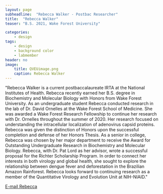 ```yaml
---
layout: page
subheadline:  "Rebecca Walker - Postbac Researcher"
title:  "Rebecca Walker"
teaser: "B.S. 2021, Wake Forest University"

categories:
    - design
tags:
    - design
    - background color
    - labmember
header: no
image:
    title: QVEUimage.png 
    caption: Rebecca Walker
---
```


"Rebecca Walker is a current postbaccalaureate IRTA at the National Institutes of Health. Rebecca recently earned her B.S. degree in Biochemistry and Molecular Biology with Honors from Wake Forest University. As an undergraduate student Rebecca conducted research in the lab of Dr. David Ornelles at the Wake Forest School of Medicine. She was awarded a Wake Forest Research Fellowship to continue her research with Dr. Ornelles throughout the summer of 2020. Her research focused on understanding the intracellular localization of adenovirus capsid proteins. Rebecca was given the distinction of Honors upon the successful completion and defense of her Honors Thesis. As a senior in college, Rebecca was chosen by her major department to receive the Award for Outstanding Undergraduate Research in Biochemistry and Molecular Biology. Rebecca, with Dr. Pat Lord as her advisor, wrote a successful proposal for the Richter Scholarship Program. In order to connect her interests in both virology and global health, she sought to explore the relationship between dengue fever and deforestation in the Brazilian Amazon Rainforest. Rebecca looks forward to continuing research as a member of the Quantitative Virology and Evolution Unit at NIH-NIAID."

[E-mail Rebecca](mailto:rebecca.walker@nih.gov)
